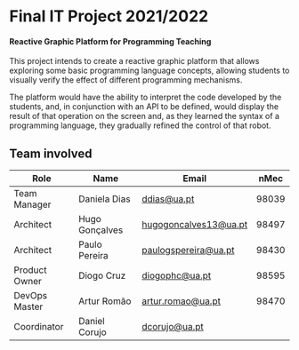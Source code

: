 # Final IT Project 2021/2022
#### Reactive Graphic Platform for Programming Teaching

This project intends to create a reactive graphic platform that allows exploring some basic programming language concepts, allowing students to visually verify the effect of different programming mechanisms. 

The platform would have the ability to interpret the code developed by the students, and, in conjunction with an API to be defined, would display the result of that operation on the screen and, as they learned the syntax of a programming language, they gradually refined the control of that robot. 



## Team involved

| **Role**      | Name           | Email                 | nMec  |
| ------------- | -------------- | --------------------- | ----- |
| Team Manager  | Daniela Dias   | ddias@ua.pt           | 98039 |
| Architect     | Hugo Gonçalves | hugogoncalves13@ua.pt | 98497 |
| Architect     | Paulo Pereira  | paulogspereira@ua.pt  | 98430 |
| Product Owner | Diogo Cruz     | diogophc@ua.pt        | 98595 |
| DevOps Master | Artur Romão    | artur.romao@ua.pt     | 98470 |
| Coordinator   | Daniel Corujo  | dcorujo@ua.pt         |       |

